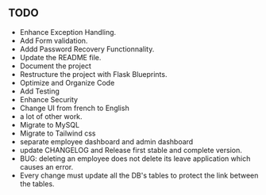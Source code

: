 ## TODO
- Enhance Exception Handling.
- Add Form validation.
- Addd Password Recovery Functionnality.
- Update the README file.
- Document the project
- Restructure the project with Flask Blueprints.
- Optimize and Organize Code 
- Add Testing
- Enhance Security
- Change UI from french to English
- a lot of other work.
- Migrate to MySQL 
- Migrate to Tailwind css
- separate employee dashboard and admin dashboard
- update CHANGELOG and Release first stable and complete version.
- BUG: deleting an employee does not delete its leave application which causes an error.
- Every change must update all the DB's tables to protect the link between the tables.
